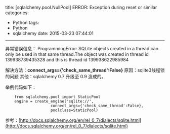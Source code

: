 title: [sqlalchemy.pool.NullPool] ERROR: Exception during reset or similar
categories:
  - Python
tags:
  - Python
  - sqlalchemy
date: 2015-03-23 07:44:01
---

异常错误信息： ProgrammingError: SQLite objects created in a thread can only be used in that same thread.The object was created in thread id 139938739435328 and this is thread id 139938622985984

解决方法：**connect_args={'check_same_thread':False}**
原因：sqlite3线程锁 的问题
其他：sqlalchemy 0.7 升级至 0.9 造成的。

举例代码如下：
```
    from sqlalchemy.pool import StaticPool
    engine = create_engine('sqlite://',
                    connect_args={'check_same_thread':False},
                    poolclass=StaticPool)
```

参考：[http://docs.sqlalchemy.org/en/rel_0_7/dialects/sqlite.html](http://docs.sqlalchemy.org/en/rel_0_7/dialects/sqlite.html)